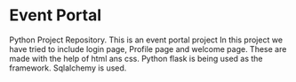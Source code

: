# Event Portal
Python Project Repository. 
This is an event portal project
In this project we have tried to include login page, 
Profile page and welcome page. 
These are made with the help of html ans css. 
Python flask is being used as the framework. 
Sqlalchemy is used. 
